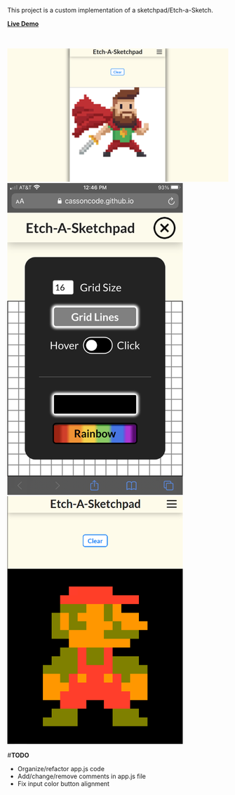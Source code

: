 This project is a custom implementation of a sketchpad/Etch-a-Sketch.


**[Live Demo](https://cassoncode.github.io/etch-a-sketch/)** 

<br>
<br>

<img src="Images/BeardedHeroPixelArt.png" alt="Bearded Hero Pixel Art" width="1000"/>

<img src="Images/MobileMenu.png" alt="Mobile menu" width="400"/>

<img src="Images/MarioPixelArt.png" alt="Mario Pixel Art" width="400"/>

<br>

#**TODO** 
* Organize/refactor app.js code
* Add/change/remove comments in app.js file
* Fix input color button alignment
